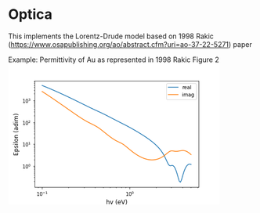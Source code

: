 # Optica 

This implements the Lorentz-Drude model based on 1998 Rakic 
(https://www.osapublishing.org/ao/abstract.cfm?uri=ao-37-22-5271)
paper 

Example: Permittivity of Au as represented in 1998 Rakic Figure 2
![alt text](https://github.com/cunhaJ/optica/blob/master/Auen.png "Au-Rakic-1998")

